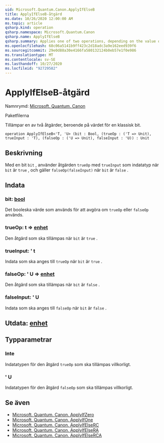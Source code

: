 ```yaml
---
uid: Microsoft.Quantum.Canon.ApplyIfElseB
title: ApplyIfElseB-åtgärd
ms.date: 10/26/2020 12:00:00 AM
ms.topic: article
qsharp.kind: operation
qsharp.namespace: Microsoft.Quantum.Canon
qsharp.name: ApplyIfElseB
qsharp.summary: Applies one of two operations, depending on the value of a classical bit.
ms.openlocfilehash: 68c06a5141b9ff423c2d18adc3a9e162eed939f6
ms.sourcegitcommit: 29e0d88a30e4166fa580132124b0eb57e1f0e986
ms.translationtype: MT
ms.contentlocale: sv-SE
ms.lasthandoff: 10/27/2020
ms.locfileid: "92729582"
---
```

# <a name="applyifelseb-operation"></a>ApplyIfElseB-åtgärd

Namnrymd: [Microsoft. Quantum. Canon](xref:Microsoft.Quantum.Canon)

Paketfilerna [](https://nuget.org/packages/)


Tillämpar en av två åtgärder, beroende på värdet för en klassisk bit.

```qsharp
operation ApplyIfElseB<'T, 'U> (bit : Bool, (trueOp : ('T => Unit), trueInput : 'T), (falseOp : ('U => Unit), falseInput : 'U)) : Unit
```


## <a name="description"></a>Beskrivning

Med en bit `bit` , använder åtgärden `trueOp` med `trueInput` som indatatyp när `bit` är `true` , och gäller `falseOp(falseInput)` när `bit` är `false` .

## <a name="input"></a>Indata

### <a name="bit--bool"></a>bit: [bool](xref:microsoft.quantum.lang-ref.bool)

Det booleska värde som används för att avgöra om `trueOp` eller `falseOp` används.


### <a name="trueop--t--unit"></a>trueOp: t => [enhet](xref:microsoft.quantum.lang-ref.unit) 

Den åtgärd som ska tillämpas när `bit` är `true` .


### <a name="trueinput--t"></a>trueInput: ' t

Indata som ska anges till `trueOp` när `bit` är `true` .


### <a name="falseop--u--unit"></a>falseOp: ' U => [enhet](xref:microsoft.quantum.lang-ref.unit) 

Den åtgärd som ska tillämpas när `bit` är `false` .


### <a name="falseinput--u"></a>falseInput: ' U

Indata som ska anges till `falseOp` när `bit` är `false` .



## <a name="output--unit"></a>Utdata: [enhet](xref:microsoft.quantum.lang-ref.unit)



## <a name="type-parameters"></a>Typparametrar

### <a name="t"></a>Inte

Indatatypen för den åtgärd `trueOp` som ska tillämpas villkorligt.
### <a name="u"></a>' U

Indatatypen för den åtgärd `falseOp` som ska tillämpas villkorligt.

## <a name="see-also"></a>Se även

- [Microsoft. Quantum. Canon. ApplyIfZero](xref:Microsoft.Quantum.Canon.ApplyIfZero)
- [Microsoft. Quantum. Canon. ApplyIfOne](xref:Microsoft.Quantum.Canon.ApplyIfOne)
- [Microsoft. Quantum. Canon. ApplyIfElseRC](xref:Microsoft.Quantum.Canon.ApplyIfElseRC)
- [Microsoft. Quantum. Canon. ApplyIfElseRA](xref:Microsoft.Quantum.Canon.ApplyIfElseRA)
- [Microsoft. Quantum. Canon. ApplyIfElseRCA](xref:Microsoft.Quantum.Canon.ApplyIfElseRCA)